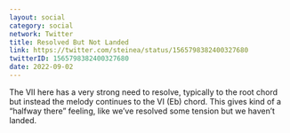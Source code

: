```yaml
---
layout: social
category: social
network: Twitter
title: Resolved But Not Landed
link: https://twitter.com/steinea/status/1565798382400327680
twitterID: 1565798382400327680
date: 2022-09-02
---
```


The VII here has a very strong need to resolve, typically to the root chord but instead the melody continues to the VI (Eb) chord. This gives kind of a “halfway there” feeling, like we’ve resolved some tension but we haven’t landed.
